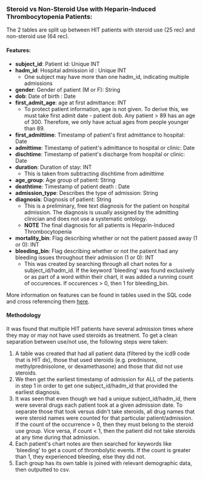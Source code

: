 ### Steroid vs Non-Steroid Use with Heparin-Induced Thrombocytopenia Patients:

The 2 tables are split up between HIT patients with steroid use (25 rec) and non-steroid use (64 rec).

#### Features:
- **subject_id**: Patient id: Unique INT
- **hadm_id**: Hospital admission id : Unique INT
  - One subject may have more than one hadm_id, indicating multiple admissions
- **gender**: Gender of patient (M or F): String
- **dob**: Date of birth : Date
- **first_admit_age**: age at first admittance: INT
  - To protect patient information, age is not given. To derive this, we must take first admit date - patient dob. Any patient > 89 has an age of 300. Therefore, we only have actual ages from people younger than 89.
- **first_admittime**: Timestamp of patient's first admittance to hospital: Date
- **admittime**: Timestamp of patient's admittance to hospital or clinic: Date
- **dischtime**: Timestamp of patient's discharge from hospital or clinic: Date
- **duration**: Duration of stay: INT
  - This is taken from subtracting dischtime from admittime
- **age_group**: Age group of patient: String
- **deathtime**: Timestamp of patient death : Date
- **admission_type**: Describes the type of admission: String
- **diagnosis**: Diagnosis of patient: String
  - This is a preliminary, free text diagnosis for the patient on hospital admission. The diagnosis is usually assigned by the admitting clinician and does not use a systematic ontology.
  - **NOTE** The final diagnosis for all patients is Heparin-Induced Thrombocytopenia
- **mortality_bin**: Flag describing whether or not the patient passed away (1 or 0): INT
- **bleeding_bin**: Flag describing whether or not the patient had any bleeding issues throughout their admission (1 or 0): INT
  - This was created by searching through all chart notes for a subject_id/hadm_id. If the keyword 'bleeding' was found exclusively or as part of a word within their chart, it was added a running count of occurences. If occurences > 0, then 1 for bleeding_bin.

More information on features can be found in tables used in the SQL code and cross referencing them [here](https://mimic.physionet.org/mimictables/admissions/).

#### Methodology
It was found that multiple HIT patients have several admission times where they may or may not have used steroids as treatment. To get a clean separation between use/not use, the following steps were taken:
1) A table was created that had all patient data (filtered by the icd9 code that is HIT dx), those that used steroids (e.g. prednisone, methylprednisolone, or dexamethasone) and those that did not use steroids.
2) We then get the earliest timestamp of admission for ALL of the patients in step 1 in order to get one subject_id/hadm_id
that provided the earliest diagnosis.
3) It was seen that even though we had a unique subject_id/hadm_id, there were several drugs each patient took at a given admission date. To separate those that took versus didn't take steroids, all drug names that were steroid names were counted for that particular patient/admission. If the count of the occurrence > 0, then they must belong to the steroid use group. Vice versa, if count < 1, then the patient did not take steroids at any time during that admission.
4) Each patient's chart notes are then searched for keywords like 'bleeding' to get a count of thrombolytic events. If the count is greater than 1, they experienced bleeding, else they did not.
5) Each group has its own table is joined with relevant demographic data, then outputted to csv.
